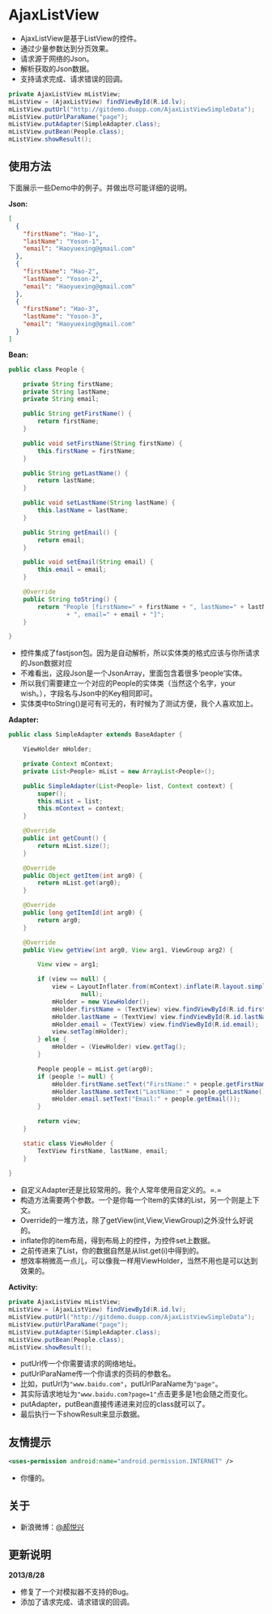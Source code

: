 AjaxListView
============

* AjaxListView是基于ListView的控件。
* 通过少量参数达到分页效果。
* 请求源于网络的Json。
* 解析获取的Json数据。
* 支持请求完成、请求错误的回调。

```java
private AjaxListView mListView;
mListView = (AjaxListView) findViewById(R.id.lv);
mListView.putUrl("http://gitdemo.duapp.com/AjaxListViewSimpleData");
mListView.putUrlParaName("page");
mListView.putAdapter(SimpleAdapter.class);
mListView.putBean(People.class);
mListView.showResult();
```
## 使用方法

下面展示一些Demo中的例子。并做出尽可能详细的说明。

**Json:**
```json
[
  {
    "firstName": "Hao-1",
    "lastName": "Yoson-1",
    "email": "Haoyuexing@gmail.com"
  },
  {
    "firstName": "Hao-2",
    "lastName": "Yoson-2",
    "email": "Haoyuexing@gmail.com"
  },
  {
    "firstName": "Hao-3",
    "lastName": "Yoson-3",
    "email": "Haoyuexing@gmail.com"
  }
]
```
**Bean:**
```java
public class People {

	private String firstName;
	private String lastName;
	private String email;

	public String getFirstName() {
		return firstName;
	}

	public void setFirstName(String firstName) {
		this.firstName = firstName;
	}

	public String getLastName() {
		return lastName;
	}

	public void setLastName(String lastName) {
		this.lastName = lastName;
	}

	public String getEmail() {
		return email;
	}

	public void setEmail(String email) {
		this.email = email;
	}

	@Override
	public String toString() {
		return "People [firstName=" + firstName + ", lastName=" + lastName
				+ ", email=" + email + "]";
	}

}
```
* 控件集成了fastjson包。因为是自动解析，所以实体类的格式应该与你所请求的Json数据对应
* 不难看出，这段Json是一个JsonArray，里面包含着很多‘people’实体。
* 所以我们需要建立一个对应的People的实体类（当然这个名字，your wish。），字段名与Json中的Key相同即可。
* 实体类中toString()是可有可无的，有时候为了测试方便，我个人喜欢加上。

**Adapter:**
```java
public class SimpleAdapter extends BaseAdapter {

	ViewHolder mHolder;

	private Context mContext;
	private List<People> mList = new ArrayList<People>();

	public SimpleAdapter(List<People> list, Context context) {
		super();
		this.mList = list;
		this.mContext = context;
	}

	@Override
	public int getCount() {
		return mList.size();
	}

	@Override
	public Object getItem(int arg0) {
		return mList.get(arg0);
	}

	@Override
	public long getItemId(int arg0) {
		return arg0;
	}

	@Override
	public View getView(int arg0, View arg1, ViewGroup arg2) {

		View view = arg1;

		if (view == null) {
			view = LayoutInflater.from(mContext).inflate(R.layout.simple_item,
					null);
			mHolder = new ViewHolder();
			mHolder.firstName = (TextView) view.findViewById(R.id.firstName);
			mHolder.lastName = (TextView) view.findViewById(R.id.lastName);
			mHolder.email = (TextView) view.findViewById(R.id.email);
			view.setTag(mHolder);
		} else {
			mHolder = (ViewHolder) view.getTag();
		}

		People people = mList.get(arg0);
		if (people != null) {
			mHolder.firstName.setText("FirstName:" + people.getFirstName());
			mHolder.lastName.setText("LastName:" + people.getLastName());
			mHolder.email.setText("Email:" + people.getEmail());
		}

		return view;
	}

	static class ViewHolder {
		TextView firstName, lastName, email;
	}
	
}
```
* 自定义Adapter还是比较常用的。我个人常年使用自定义的。=.=
* 构造方法需要两个参数。一个是你每一个Item的实体的List，另一个则是上下文。
* Override的一堆方法，除了getView(int,View,ViewGroup)之外没什么好说的。
* inflate你的item布局，得到布局上的控件，为控件set上数据。
* 之前传进来了List，你的数据自然是从list.get(i)中得到的。
* 想效率稍微高一点儿，可以像我一样用ViewHolder，当然不用也是可以达到效果的。

**Activity:**
```java
private AjaxListView mListView;
mListView = (AjaxListView) findViewById(R.id.lv);
mListView.putUrl("http://gitdemo.duapp.com/AjaxListViewSimpleData");
mListView.putUrlParaName("page");
mListView.putAdapter(SimpleAdapter.class);
mListView.putBean(People.class);
mListView.showResult();
```
* putUrl传一个你需要请求的网络地址。
* putUrlParaName传一个你请求的页码的参数名。
* 比如，putUrl为```"www.baidu.com"```，putUrlParaName为```"page"```。
* 其实际请求地址为```"www.baidu.com?page=1"```点击更多是1也会随之而变化。
* putAdapter，putBean直接传递进来对应的class就可以了。
* 最后执行一下showResult来显示数据。

## 友情提示
```xml
<uses-permission android:name="android.permission.INTERNET" />
```
* 你懂的。

## 关于

* 新浪微博：[@郝悦兴](http://weibo.com/haoyuexing)

## 更新说明
**2013/8/28**
* 修复了一个对模拟器不支持的Bug。
* 添加了请求完成、请求错误的回调。


  
